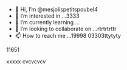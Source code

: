 - 👋 Hi, I’m @mesjolispetitspoubel4
- 👀 I’m interested in ...3333
- 🌱 I’m currently learning ...
- 💞️ I’m looking to collaborate on ...rtrtrtrttr
- 📫 How to reach me ...19998
03303ttytyty
<!---
mesjolispetitspoubel4/mesjolispetitspoubel4 is a ✨ special ✨ repository because its `README.md` (this file) appears on your GitHub profile.
You can click the Preview link to take a look at your changes.
--->11651
xxxxx
cvcvcvcv
